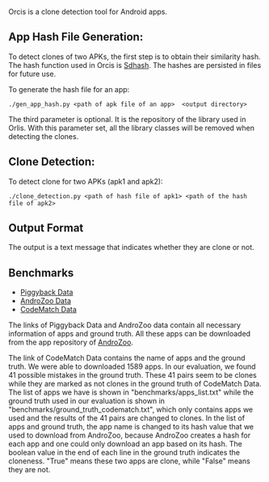 Orcis is a clone detection tool for Android apps.

## App Hash File Generation:
To detect clones of two APKs, the first step is to obtain their similarity hash.
The hash function used in Orcis is [Sdhash](https://github.com/sptonkin/fuzzyhashlib).
The hashes are persisted in files for future use.

To generate the hash file for an app:

```
./gen_app_hash.py <path of apk file of an app>  <output directory>
```

The third parameter is optional. It is the repository of the library used in Orlis. With this 
parameter set, all the library classes will be removed when detecting the clones. 

## Clone Detection:
To detect clone for two APKs (apk1 and apk2):

```
./clone_detection.py <path of hash file of apk1> <path of the hash file of apk2>
```

## Output Format 
The output is a text message that indicates whether they are clone or not.


## Benchmarks
* [Piggyback Data](https://github.com/serval-snt-uni-lu/Piggybacking)
* [AndroZoo Data](https://androzoo.uni.lu/repackaging)
* [CodeMatch Data](http://www.st.informatik.tu-darmstadt.de/artifacts/codematch/)

The links of Piggyback Data and AndroZoo data contain all necessary
information of apps and ground truth. All these apps can be downloaded from the app
repository of [AndroZoo](https://androzoo.uni.lu/).

The link of CodeMatch Data contains the name of apps and the ground truth.
We were able to downloaded 1589 apps. In our evaluation, we found 41 possible
mistakes in the ground truth. These 41 pairs seem to be clones while they are marked
as not clones in the ground truth of CodeMatch Data. The list of apps we have is shown in
"benchmarks/apps_list.txt" while the ground truth used in our evaluation is shown
in "benchmarks/ground_truth_codematch.txt", which only contains apps we used and
the results of the 41 pairs are changed to clones. In the list of apps and ground
truth, the app name is changed to its hash value that we used to download from AndroZoo,
because AndroZoo creates a hash for each app and one could only download an app based on
its hash. The boolean value in the end of each line in the ground truth
indicates the cloneness. "True" means these two apps are clone, while "False"
means they are not.
